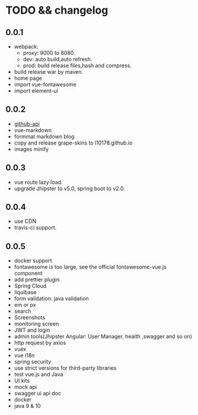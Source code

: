 # TODO && changelog

## 0.0.1
* webpack:
  + proxy: 9000 to 8080.
  + dev: auto build,auto refresh.
  + prod: build release files,hash and compress.
* build release war by maven.
* home page
* import vue-fontawesome
* import element-ui


## 0.0.2
* [github-api](http://github-tools.github.io/github/)
* vue-markdown
* formmat markdown blog
* copy and release grape-skins to l10178.github.io
* images minify


## 0.0.3
* vue route lazy load.
* upgrade Jhipster to v5.0, spring boot to v2.0.

## 0.0.4
* use CDN
* travis-ci support.

## 0.0.5
* docker support
* fontawesome is too large, see the official fontawesome-vue.js component
* add prettier plugin
* Spring Cloud
* liquibase
* form validation: java validation
* em or px
* search
* Screenshots
* monitoring screen
* JWT and login
* admin tools(Jhipster Angular: User Manager, health ,swagger and so on)
* http request by axios
* vuex
* vue i18n
* spring security
* use strict versions for third-party libraries
* test vue.js and Java
* UI kits
* mock api
* swagger ui api doc
* docker
* java 9 & 10
